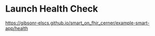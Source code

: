 # Launch Health Check

https://gibsonr-elscs.github.io/smart_on_fhir_cerner/example-smart-app/health

